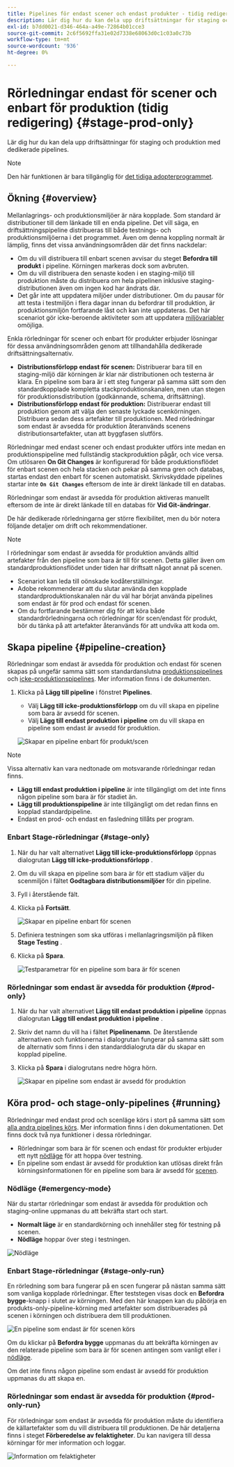 ```yaml
---
title: Pipelines för endast scener och endast produkter - tidig redigering
description: Lär dig hur du kan dela upp driftsättningar för staging och produktion med dedikerade pipelines.
exl-id: b7dd0021-d346-464a-a49e-72864b01cce3
source-git-commit: 2c6f5692ffa31e02d7338e68063d0c1c03a0c73b
workflow-type: tm+mt
source-wordcount: '936'
ht-degree: 0%

---
```


# Rörledningar endast för scener och enbart för produktion (tidig redigering) {#stage-prod-only}

Lär dig hur du kan dela upp driftsättningar för staging och produktion med dedikerade pipelines.

>[!NOTE]
>
>Den här funktionen är bara tillgänglig för [det tidiga adopterprogrammet](/help/release-notes/2024/2024-8-0.md).

## Ökning {#overview}

Mellanlagrings- och produktionsmiljöer är nära kopplade. Som standard är distributioner till dem länkade till en enda pipeline. Det vill säga, en driftsättningspipeline distribueras till både testnings- och produktionsmiljöerna i det programmet. Även om denna koppling normalt är lämplig, finns det vissa användningsområden där det finns nackdelar:

* Om du vill distribuera till enbart scenen avvisar du steget **Befordra till produkt** i pipeline. Körningen markeras dock som avbruten.
* Om du vill distribuera den senaste koden i en staging-miljö till produktion måste du distribuera om hela pipelinen inklusive staging-distributionen även om ingen kod har ändrats där.
* Det går inte att uppdatera miljöer under distributioner. Om du pausar för att testa i testmiljön i flera dagar innan du befordrar till produktion, är produktionsmiljön fortfarande låst och kan inte uppdateras. Det här scenariot gör icke-beroende aktiviteter som att uppdatera [miljövariabler](/help/getting-started/build-environment.md#environment-variables) omöjliga.

Enkla rörledningar för scener och enbart för produkter erbjuder lösningar för dessa användningsområden genom att tillhandahålla dedikerade driftsättningsalternativ.

* **Distributionsförlopp endast för scenen:** Distribuerar bara till en staging-miljö där körningen är klar när distributionen och testerna är klara. En pipeline som bara är i ett steg fungerar på samma sätt som den standardkopplade kompletta stackproduktionskanalen, men utan stegen för produktionsdistribution (godkännande, schema, driftsättning).
* **Distributionsförlopp endast för produktion:** Distribuerar endast till produktion genom att välja den senaste lyckade scenkörningen. Distribuera sedan dess artefakter till produktionen. Med rörledningar som endast är avsedda för produktion återanvänds scenens distributionsartefakter, utan att byggfasen slutförs.

Rörledningar med endast scener och endast produkter utförs inte medan en produktionspipeline med fullständig stackproduktion pågår, och vice versa. Om utlösaren **On Git Changes** är konfigurerad för både produktionsflödet för enbart scenen och hela stacken och pekar på samma gren och databas, startas endast den enbart för scenen automatiskt. Skrivskyddade pipelines startar inte **`On Git Changes`** eftersom de inte är direkt länkade till en databas.

Rörledningar som endast är avsedda för produktion aktiveras manuellt eftersom de inte är direkt länkade till en databas för **Vid Git-ändringar**.

De här dedikerade rörledningarna ger större flexibilitet, men du bör notera följande detaljer om drift och rekommendationer.

>[!NOTE]
>
>I rörledningar som endast är avsedda för produktion används alltid artefakter från den pipeline som bara är till för scenen. Detta gäller även om standardproduktionsflödet under tiden har driftsatt något annat på scenen.
>
>* Scenariot kan leda till oönskade kodåterställningar.
>* Adobe rekommenderar att du slutar använda den kopplade standardproduktionskanalen när du väl har börjat använda pipelines som endast är för prod och endast för scenen.
>* Om du fortfarande bestämmer dig för att köra både standardrörledningarna och rörledningar för scen/endast för produkt, bör du tänka på att artefakter återanvänds för att undvika att koda om.

## Skapa pipeline {#pipeline-creation}

Rörledningar som endast är avsedda för produktion och endast för scenen skapas på ungefär samma sätt som standardanslutna [produktionspipelines](/help/using/production-pipelines.md) och [icke-produktionspipelines](/help/using/non-production-pipelines.md). Mer information finns i de dokumenten.

1. Klicka på **Lägg till pipeline** i fönstret **Pipelines**.

   * Välj **Lägg till icke-produktionsförlopp** om du vill skapa en pipeline som bara är avsedd för scenen.
   * Välj **Lägg till endast produktion i pipeline** om du vill skapa en pipeline som endast är avsedd för produktion.

   ![Skapar en pipeline enbart för produkt/scen](/help/assets/configure-pipelines/prod-stage-pipelines.png)

>[!NOTE]
>
>Vissa alternativ kan vara nedtonade om motsvarande rörledningar redan finns.
>
>* **Lägg till endast produktion i pipeline** är inte tillgängligt om det inte finns någon pipeline som bara är för stadiet än.
>* **Lägg till produktionspipeline** är inte tillgängligt om det redan finns en kopplad standardpipeline.
>* Endast en prod- och endast en fasledning tillåts per program.

### Enbart Stage-rörledningar {#stage-only}

1. När du har valt alternativet **Lägg till icke-produktionsförlopp** öppnas dialogrutan **Lägg till icke-produktionsförlopp** .
1. Om du vill skapa en pipeline som bara är för ett stadium väljer du scenmiljön i fältet **Godtagbara distributionsmiljöer** för din pipeline.
1. Fyll i återstående fält.
1. Klicka på **Fortsätt**.

   ![Skapar en pipeline enbart för scenen](/help/assets/configure-pipelines/stage-only.png)

1. Definiera testningen som ska utföras i mellanlagringsmiljön på fliken **Stage Testing** .
1. Klicka på **Spara**.

   ![Testparametrar för en pipeline som bara är för scenen](/help/assets/configure-pipelines/stage-only-test.png)

### Rörledningar som endast är avsedda för produktion {#prod-only}

1. När du har valt alternativet **Lägg till endast produktion i pipeline** öppnas dialogrutan **Lägg till endast produktion i pipeline** .
1. Skriv det namn du vill ha i fältet **Pipelinenamn**. De återstående alternativen och funktionerna i dialogrutan fungerar på samma sätt som de alternativ som finns i den standarddialogruta där du skapar en kopplad pipeline.
1. Klicka på **Spara** i dialogrutans nedre högra hörn.

   ![Skapar en pipeline som endast är avsedd för produktion](/help/assets/configure-pipelines/prod-only-pipeline.png)

## Köra prod- och stage-only-pipelines {#running}

Rörledningar med endast prod och scenläge körs i stort på samma sätt som [alla andra pipelines körs](/help/using/managing-pipelines.md#running-pipelines). Mer information finns i den dokumentationen. Det finns dock två nya funktioner i dessa rörledningar.

* Rörledningar som bara är för scenen och endast för produkter erbjuder ett nytt [nödläge](#emergency-mode) för att hoppa över testning.
* En pipeline som endast är avsedd för produktion kan utlösas direkt från körningsinformationen för en pipeline som bara är avsedd för [scenen](#stage-only-run).

### Nödläge {#emergency-mode}

När du startar rörledningar som endast är avsedda för produktion och staging-online uppmanas du att bekräfta start och start.

* **Normalt läge** är en standardkörning och innehåller steg för testning på scenen.
* **Nödläge** hoppar över steg i testningen.

![Nödläge](/help/assets/configure-pipelines/emergency-mode.png)

### Enbart Stage-rörledningar {#stage-only-run}

En rörledning som bara fungerar på en scen fungerar på nästan samma sätt som vanliga kopplade rörledningar. Efter teststegen visas dock en **Befordra bygge**-knapp i slutet av körningen. Med den här knappen kan du påbörja en produkts-only-pipeline-körning med artefakter som distribuerades på scenen i körningen och distribuera dem till produktionen.

![En pipeline som endast är för scenen körs](/help/assets/configure-pipelines/stage-only-pipeline-run.png)

Om du klickar på **Befordra bygge** uppmanas du att bekräfta körningen av den relaterade pipeline som bara är för scenen antingen som vanligt eller i [nödläge](#emergency-mode).

Om det inte finns någon pipeline som endast är avsedd för produktion uppmanas du att skapa en.

### Rörledningar som endast är avsedda för produktion {#prod-only-run}

För rörledningar som endast är avsedda för produktion måste du identifiera de källartefakter som du vill distribuera till produktionen. De här detaljerna finns i steget **Förberedelse av felaktigheter**. Du kan navigera till dessa körningar för mer information och loggar.

![Information om felaktigheter](/help/assets/configure-pipelines/prod-only-pipeline-run.png)

